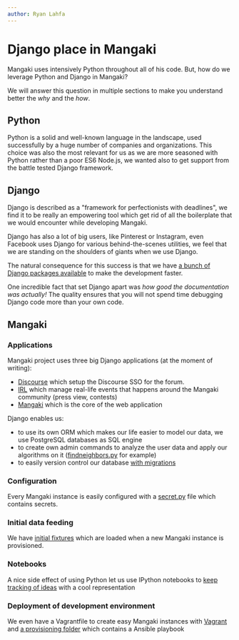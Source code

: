 ```yaml
---
author: Ryan Lahfa
---
```


# Django place in Mangaki

Mangaki uses intensively Python throughout all of his code.
But, how do we leverage Python and Django in Mangaki?

We will answer this question in multiple sections to make you understand better the *why* and the *how*.

## Python

Python is a solid and well-known language in the landscape, used successfully by a huge number of companies and organizations.
This choice was also the most relevant for us as we are more seasoned with Python rather than a poor ES6 Node.js, we wanted also to get support from the battle tested Django framework.

## Django

Django is described as a "framework for perfectionists with deadlines", we find it to be really an empowering tool which get rid of all the boilerplate that we would encounter while developing Mangaki.

Django has also a lot of big users, like Pinterest or Instagram, even Facebook uses Django for various behind-the-scenes utilities, we feel that we are standing on the shoulders of giants when we use Django.

The natural consequence for this success is that we have [a bunch of Django packages available](http://awesome-django.com/) to make the development faster.

One incredible fact that set Django apart was *how good the documentation was actually!* The quality ensures that you will not spend time debugging Django code more than your own code.

## Mangaki

### Applications
Mangaki project uses three big Django applications (at the moment of writing):

* [Discourse](https://github.com/mangaki/mangaki/tree/master/mangaki/discourse) which setup the Discourse SSO for the forum.
* [IRL](https://github.com/mangaki/mangaki/tree/master/mangaki/irl) which manage real-life events that happens around the Mangaki community (press view, contests)
* [Mangaki](https://github.com/mangaki/mangaki/tree/master/mangaki/mangaki) which is the core of the web application

Django enables us:
* to use its own ORM which makes our life easier to model our data, we use PostgreSQL databases as SQL engine
* to create own admin commands to analyze the user data and apply our algorithms on it ([findneighbors.py](https://github.com/mangaki/mangaki/blob/master/mangaki/mangaki/management/commands/findneighbors.py) for example)
* to easily version control our database [with migrations](https://github.com/mangaki/mangaki/tree/master/mangaki/mangaki/migrations)

### Configuration

Every Mangaki instance is easily configured with a [secret.py](https://github.com/mangaki/mangaki/blob/master/mangaki/secret_template.py) file which contains secrets.

### Initial data feeding

We have [initial fixtures](https://github.com/mangaki/mangaki/tree/master/fixtures) which are loaded when a new Mangaki instance is provisioned.

### Notebooks

A nice side effect of using Python let us use IPython notebooks to [keep tracking of ideas](https://github.com/mangaki/mangaki/tree/master/notebooks) with a cool representation

### Deployment of development environment

We even have a Vagrantfile to create easy Mangaki instances with [Vagrant](https://www.vagrantup.com/) and [a provisioning folder](https://github.com/mangaki/mangaki/tree/master/provisioning) which contains a Ansible playbook
